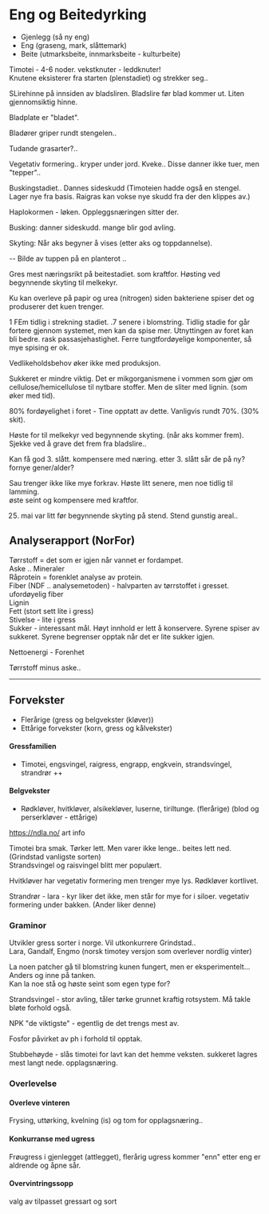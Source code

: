 # Eng og Beitedyrking

- Gjenlegg (så ny eng)
- Eng (graseng, mark, slåttemark)
- Beite (utmarksbeite, innmarksbeite - kulturbeite)

Timotei - 4-6 noder. vekstknuter - leddknuter!  
Knutene eksisterer fra starten (plenstadiet) og strekker seg..

SLirehinne på innsiden av bladsliren. Bladslire før blad kommer ut.  Liten gjennomsiktig hinne.  

Bladplate er "bladet".  

Bladører griper rundt stengelen..  

Tudande grasarter?..  

Vegetativ formering.. kryper under jord. Kveke..  Disse danner ikke tuer, men "tepper"..  

Buskingstadiet.. Dannes sideskudd  (Timoteien hadde også en stengel. Lager nye fra basis. Raigras kan vokse nye skudd fra der den klippes av.)  

Haplokormen - løken. Oppleggsnæringen sitter der.  

Busking: danner sideskudd. mange blir god avling.  

Skyting: Når aks begyner å vises (etter aks og toppdannelse).  


-- Bilde av tuppen på en planterot ..  

Gres mest næringsrikt på beitestadiet. som kraftfor.
Høsting ved begynnende skyting til melkekyr.  

Ku kan overleve på papir og urea (nitrogen) siden bakteriene spiser det og produserer det kuen trenger.  

1 FEm tidlig i strekning stadiet. .7 senere i blomstring.
Tidlig stadie for går fortere gjennom systemet, men kan da spise mer.  Utnyttingen av foret kan bli bedre. rask passasjehastighet.
Ferre tungtfordøyelige komponenter, så mye spising er ok.  

Vedlikeholdsbehov øker ikke med produksjon.  

Sukkeret er mindre viktig. Det er mikgorganismene i vommen som gjør om cellulose/hemicellulose til nytbare stoffer. Men de sliter med lignin. (som øker med tid).  

80%  fordøyelighet i foret - Tine opptatt av dette.  Vanligvis rundt 70%. (30% skit).  

Høste for til melkekyr ved begynnende skyting. (når aks kommer frem). Sjekke ved å grave det frem fra bladslire..  

Kan få god 3. slått. kompensere med næring.  etter 3. slått sår de på ny? fornye gener/alder?  

Sau trenger ikke like mye forkrav. Høste litt senere, men noe tidlig til lamming.  
øste seint og kompensere med kraftfor.  

25. mai var litt før begynnende skyting på stend. Stend gunstig areal..

## Analyserapport (NorFor)
Tørrstoff = det som er igjen når vannet er fordampet.  
Aske .. Mineraler  
Råprotein = forenklet analyse av protein.  
Fiber (NDF .. analysemetoden) - halvparten av tørrstoffet i gresset.  
ufordøyelig fiber  
Lignin  
Fett (stort sett lite i gress)  
Stivelse - lite i gress  
Sukker - interessant mål. Høyt innhold er lett å konservere. Syrene spiser av sukkeret. Syrene begrenser opptak når det er lite sukker igjen.  

Nettoenergi - Forenhet  

Tørrstoff minus aske..  

----

## Forvekster

- Flerårige (gress og belgvekster (kløver))
- Ettårige forvekster (korn, gress og kålvekster)

#### Gressfamilien
- Timotei, engsvingel, raigress, engrapp, engkvein, strandsvingel, strandrør ++
#### Belgvekster
- Rødkløver, hvitkløver, alsikekløver, luserne, tiriltunge. (flerårige) (blod og perserkløver - ettårige)

https://ndla.no/ art info

Timotei bra smak. Tørker lett. Men varer ikke lenge.. beites lett ned.  (Grindstad vanligste sorten)  
Strandsvingel og raisvingel blitt mer populært.  

Hvitkløver har vegetativ formering men trenger mye lys. Rødkløver kortlivet.  

Strandrør - lara - kyr liker det ikke, men står for mye for i siloer. vegetativ formering under bakken.  (Ander liker denne)  

### Graminor
Utvikler gress sorter i norge. Vil utkonkurrere Grindstad..  
Lara, Gandalf, Engmo (norsk timotey versjon som overlever nordlig vinter)  

La noen patcher gå til blomstring kunen fungert, men er eksperimentelt... Anders og inne på tanken.  
Kan la noe stå og høste seint som egen type for?  

Strandsvingel - stor avling, tåler tørke grunnet kraftig rotsystem.  Må takle bløte forhold også.  

NPK "de viktigste" - egentlig de det trengs mest av.  

Fosfor påvirket av ph i forhold til opptak.  

Stubbehøyde - slås timotei for lavt kan det hemme veksten. sukkeret lagres mest langt nede. opplagsnæring.  

### Overlevelse

#### Overleve vinteren
Frysing, uttørking, kvelning (is) og tom for opplagsnæring..
#### Konkurranse med ugress
Frøugress i gjenlegget (attlegget), flerårig ugress kommer "enn" etter eng er aldrende og åpne sår.  
#### Overvintringssopp
valg av tilpasset gressart og sort  

